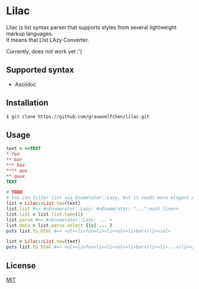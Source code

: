 # Lilac

Lilac is list syntax parser that supports styles from several lightweight markup languages.  
It means that LIst LAzy Converter.

Currently, does not work yet :'(

## Supported syntax

* Asciidoc

## Installation

```sh
$ git clone https://github.com/grauwoelfchen/lilac.git
```

## Usage

```ruby
text = <<TEXT
* foo
** bar
*** baz
**** qux
** quux
TEXT

# TODO
# You can filter list via Enumerator::Lazy, but it needs more elegant way
list = Lilac::List.new(text)
list.list #=> #<Enumerator::Lazy: #<Enumerator: "...":each_line>>
list.list = list.list.take(2)
list.parse #=> #<Enumerator::Lazy: ... >
list.data = list.parse.select {|v| ... }
puts list.to_html #=> <ul><li>foo<li><li><ul><li>bar</li></ul>

list = Lilac::List.new(text)
puts list.to_html #=> <ul><li>foo<li><li><ul><li>bar</li><li>...</li></ul></li></ul>
```

## License

[MIT](LICENSE.txt)
